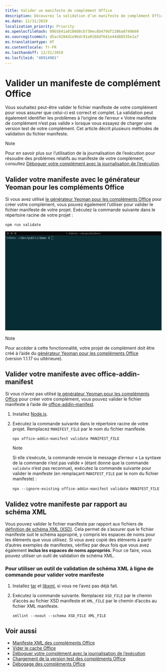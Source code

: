```yaml
---
title: Valider un manifeste de complément Office
description: Découvrez la validation d’un manifeste de complément Office à l’aide du schéma XML ainsi que d’autres outils.
ms.date: 12/31/2019
localization_priority: Priority
ms.openlocfilehash: 09b5841a0180d8cb730ec8b479df1386a0749b60
ms.sourcegitcommit: d5ac9284d1e96dc91a9168d7641e44d88535e1a7
ms.translationtype: HT
ms.contentlocale: fr-FR
ms.lasthandoff: 12/31/2019
ms.locfileid: "40914901"
---
```

# <a name="validate-an-office-add-ins-manifest"></a>Valider un manifeste de complément Office

Vous souhaitez peut-être valider le fichier manifeste de votre complément pour vous assurer que celui-ci est correct et complet. La validation peut également identifier les problèmes à l’origine de l’erreur « Votre manifeste de complément n’est pas valide » lorsque vous essayez de charger une version test de votre complément. Cet article décrit plusieurs méthodes de validation du fichier manifeste.

> [!NOTE]
> Pour en savoir plus sur l’utilisation de la journalisation de l’exécution pour résoudre des problèmes relatifs au manifeste de votre complément, consultez [Déboguer votre complément avec la journalisation de l’exécution](runtime-logging.md).

## <a name="validate-your-manifest-with-the-yeoman-generator-for-office-add-ins"></a>Valider votre manifeste avec le générateur Yeoman pour les compléments Office

Si vous avez utilisé [le générateur Yeoman pour les compléments Office](https://www.npmjs.com/package/generator-office) pour créer votre complément, vous pouvez également l’utiliser pour valider le fichier manifeste de votre projet. Exécutez la commande suivante dans le répertoire racine de votre projet :

```command&nbsp;line
npm run validate
```

![Gif animé qui montre le validateur Yo Office exécuté sur la ligne de commande et les résultats générés indiquant « Validation Passed » (validation réussie)](../images/yo-office-validator.gif)

> [!NOTE]
> Pour accéder à cette fonctionnalité, votre projet de complément doit être créé à l’aide du [générateur Yeoman pour les compléments Office](https://www.npmjs.com/package/generator-office) (version 1.1.17 ou ultérieure).

## <a name="validate-your-manifest-with-office-addin-manifest"></a>Valider votre manifeste avec office-addin-manifest

Si vous n’avez pas utilisé [le générateur Yeoman pour les compléments Office](https://www.npmjs.com/package/generator-office) pour créer votre complément, vous pouvez valider le fichier manifeste à l’aide de [office-addin-manifest](https://www.npmjs.com/package/office-addin-manifest).

1. Installez [Node.js](https://nodejs.org/download/).

2. Exécutez la commande suivante dans le répertoire racine de votre projet. Remplacez `MANIFEST_FILE` par le nom du fichier manifeste.

    ```command&nbsp;line
    npx office-addin-manifest validate MANIFEST_FILE
    ```

    > [!NOTE]
    > Si elle s’exécute, la commande renvoie le message d’erreur « La syntaxe de la commande n’est pas valide » (étant donné que la commande `validate` n’est pas reconnue), exécutez la commande suivante pour valider le manifeste (en remplaçant `MANIFEST_FILE` par le nom du fichier manifeste) : 
    > 
    > `npx --ignore-existing office-addin-manifest validate MANIFEST_FILE`

## <a name="validate-your-manifest-against-the-xml-schema"></a>Validez votre manifeste par rapport au schéma XML

Vous pouvez valider le fichier manifeste par rapport aux fichiers de [définition de schéma XML (XSD)](https://github.com/OfficeDev/office-js-docs-pr/tree/master/docs/overview/schemas). Cela permet de s’assurer que le fichier manifeste suit le schéma approprié, y compris les espaces de noms pour les éléments que vous utilisez. Si vous avez copié des éléments à partir d’autres exemples de manifestes, vérifiez par deux fois que vous avez également **inclus les espaces de noms appropriés**. Pour ce faire, vous pouvez utiliser un outil de validation de schéma XML.

### <a name="to-use-a-command-line-xml-schema-validation-tool-to-validate-your-manifest"></a>Pour utiliser un outil de validation de schéma XML à ligne de commande pour valider votre manifeste

1. Installez [tar](https://www.gnu.org/software/tar/) et [libxml](http://xmlsoft.org/FAQ.html), si vous ne l’avez pas déjà fait.

2. Exécutez la commande suivante. Remplacez `XSD_FILE` par le chemin d’accès au fichier XSD manifeste et `XML_FILE` par le chemin d’accès au fichier XML manifeste.
    
    ```command&nbsp;line
    xmllint --noout --schema XSD_FILE XML_FILE
    ```

## <a name="see-also"></a>Voir aussi

- [Manifeste XML des compléments Office](../develop/add-in-manifests.md)
- [Vider le cache Office](clear-cache.md)
- [Déboguer votre complément avec la journalisation de l’exécution](runtime-logging.md)
- [Chargement de la version test des compléments Office](sideload-office-add-ins-for-testing.md)
- [Débogage des compléments Office](debug-add-ins-using-f12-developer-tools-on-windows-10.md)